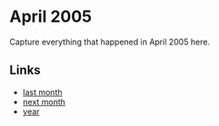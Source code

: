 # April 2005

Capture everything that happened in April 2005 here.

## Links
- [last month](calendar/months/2005-03.md)
- [next month](calendar/months/2005-05.md)
- [year](calendar/years/2005.md)